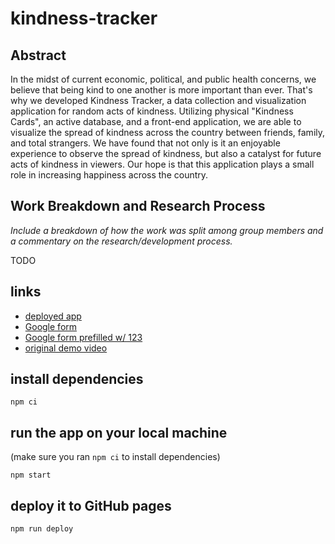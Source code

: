 # kindness-tracker

## Abstract

In the midst of current economic, political, and public health concerns, we believe that being kind to one another is more important than ever. That's why we developed Kindness Tracker, a data collection and visualization application for random acts of kindness. Utilizing physical "Kindness Cards", an active database, and a front-end application, we are able to visualize the spread of kindness across the country between friends, family, and total strangers. We have found that not only is it an enjoyable experience to observe the spread of kindness, but also a catalyst for future acts of kindness in viewers. Our hope is that this application plays a small role in increasing happiness across the country.

## Work Breakdown and Research Process

*Include a breakdown of how the work was split among group members and a commentary on the research/development process.*

TODO

## links

- [deployed app](http://bit.ly/kindness-tracker-app)
- [Google form](http://bit.ly/kindness-form)
- [Google form prefilled w/ 123](http://bit.ly/your-kindness)
- [original demo video](https://www.dropbox.com/s/5whse10x4ziqafc/6859%20-%20Kindness%20Tracker.mp4?dl=0)

## install dependencies

```
npm ci
```

## run the app on your local machine

(make sure you ran `npm ci` to install dependencies)

```
npm start
```

## deploy it to GitHub pages

```
npm run deploy
```
